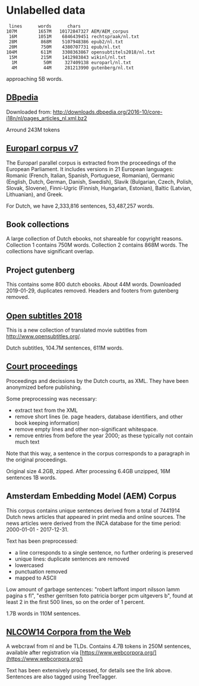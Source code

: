 # Unlabelled data

     lines      words      chars
    107M        1657M   10172847327 AEM/AEM_corpus
     16M        1051M    6846439451 rechtspraak/nl.txt
     28M         868M    5107948386 epub2/nl.txt
     20M         750M    4380707731 epub/nl.txt
    104M         611M    3308363867 opensubtitels2018/nl.txt
     15M         215M    1412983843 wikinl/nl.txt
      1M          50M     327409138 europarl/nl.txt
      4M          44M     281213990 gutenberg/nl.txt

approaching 5B words.

## [DBpedia](https://wiki.dbpedia.org/)

Downloaded from:
http://downloads.dbpedia.org/2016-10/core-i18n/nl/pages_articles_nl.xml.bz2

Arround 243M tokens

## [Europarl corpus v7](http://www.statmt.org/europarl/)

The Europarl parallel corpus is extracted from the proceedings of the European Parliament. It includes versions in 21 European languages: Romanic (French, Italian, Spanish, Portuguese, Romanian), Germanic (English, Dutch, German, Danish, Swedish), Slavik (Bulgarian, Czech, Polish, Slovak, Slovene), Finni-Ugric (Finnish, Hungarian, Estonian), Baltic (Latvian, Lithuanian), and Greek.

For Dutch, we have 2,333,816 sentences, 53,487,257 words.

## Book collections

A large collection of Dutch ebooks, not shareable for copyright reasons.
Collection 1 contains 750M words.
Collection 2 contains 868M words.
The collections have significant overlap.

## Project gutenberg

This contains some 800 dutch ebooks.
About 44M words.
Downloaded 2019-01-29, duplicates removed.
Headers and footers from gutenberg removed.

## [Open subtitles 2018](http://opus.nlpl.eu/OpenSubtitles2018.php)

This is a new collection of translated movie subtitles from http://www.opensubtitles.org/.

Dutch subtitles, 104.7M sentences, 611M words.


## [Court proceedings](https://www.rechtspraak.nl/Uitspraken-en-nieuws/Uitspraken/Paginas/Open-Data.aspx)

Proceedings and decissions by the Dutch courts, as XML.
They have been anonymized before publishing.

Some preprocessing was necessary:

* extract text from the XML
* remove short lines (ie. page headers, database identifiers, and other book keeping information)
* remove empty lines and other non-significant whitespace.
* remove entries from before the year 2000; as these typically not contain much text

Note that this way, a sentence in the corpus corresponds to a paragraph in the original proceedings.

Original size 4.2GB, zipped.
After processing 6.4GB unzipped, 16M sentences 1B words.


## Amsterdam Embedding Model (AEM) Corpus

This corpus contains unique sentences derived from a total of 7441914 Dutch news articles that appeared in print media and online sources. 
The news articles were derived from the INCA database for the time period: 2000-01-01 - 2017-12-31. 

Text has been preprocessed:

* a line corresponds to a single sentence, no further ordering is preserved
* unique lines: duplicate sentences are removed
* lowercased
* punctuation removed
* mapped to ASCII

Low amount of garbage sentences: "robert laffont import nilsson lamm pagina s fl", "esther gerritsen foto patricia borger pcm uitgevers b", found at least 2 in the first 500 lines, so on the order of 1 percent.

1.7B words in 110M sentences.


## [NLCOW14 Corpora from the Web](https://corporafromtheweb.org/nlcow14/)

A webcrawl from nl and be TLDs.
Contains 4.7B tokens in 250M sentences, available after registration via [https://www.webcorpora.org/](https://www.webcorpora.org/)

Text has been extensively processed, for details see the link above.
Sentences are also tagged using TreeTagger.
